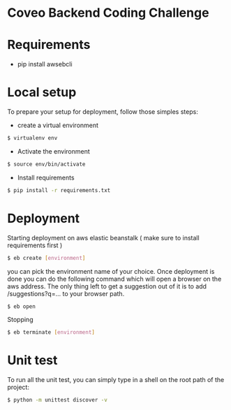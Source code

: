# Coveo Backend Coding Challenge

# Requirements
- pip install awsebcli

# Local setup
To prepare your setup for deployment, follow those simples steps:

- create a virtual environment
```bash
$ virtualenv env
```
- Activate the environment
```bash
$ source env/bin/activate
```
- Install requirements
```bash
$ pip install -r requirements.txt
```

# Deployment
Starting deployment on aws elastic beanstalk ( make sure to install requirements first )
```bash
$ eb create [environment]
```
you can pick the environment name of your choice. Once deployment is done
you can do the following command which will open a browser on the
aws address. The only thing left to get a suggestion out of it is to add
/suggestions?q=... to your browser path.
```bash
$ eb open
```

Stopping
```bash
$ eb terminate [environment]
```

# Unit test
To run all the unit test, you can simply type in a shell on the root path of the project:
```bash
$ python -m unittest discover -v
```

